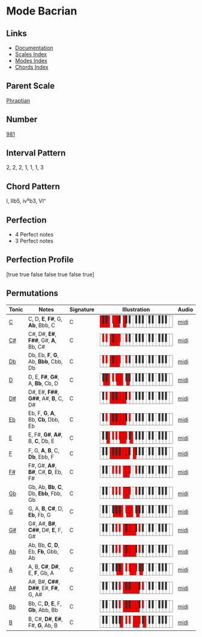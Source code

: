 # Mode Bacrian

## Links

- [Documentation](README.md)
- [Scales Index](Scales.md)
- [Modes Index](Modes.md)
- [Chords Index](Chords.md)

## Parent Scale

[Phraptian](ScalePhraptian.md)

## Number

[981](https://ianring.com/musictheory/scales/981)

## Interval Pattern

2, 2, 2, 1, 1, 1, 3

## Chord Pattern

I, IIb5, iv⁰b3, VI⁺

## Perfection

- 4 Perfect notes
- 3 Perfect notes

## Perfection Profile

[true true false false true false true]

## Permutations

| Tonic | Notes | Signature | Illustration | Audio |
|-------|-------|-----------|--------------|-------|
| [C](ModeCNaturalBacrian.md) | C, D, **E**, **F#**, G, **Ab**, Bbb, C | C | ![CNaturalBacrian](ModeCNaturalBacrian.png) | [midi](https://github.com/edipermadi/music/blob/main/docs/ModeCNaturalBacrian.mid?raw=true) |
| [C#](ModeCSharpBacrian.md) | C#, D#, **E#**, **F##**, G#, **A**, Bb, C# | C | ![CSharpBacrian](ModeCSharpBacrian.png) | [midi](https://github.com/edipermadi/music/blob/main/docs/ModeCSharpBacrian.mid?raw=true) |
| [Db](ModeDFlatBacrian.md) | Db, Eb, **F**, **G**, Ab, **Bbb**, Cbb, Db | C | ![DFlatBacrian](ModeDFlatBacrian.png) | [midi](https://github.com/edipermadi/music/blob/main/docs/ModeDFlatBacrian.mid?raw=true) |
| [D](ModeDNaturalBacrian.md) | D, E, **F#**, **G#**, A, **Bb**, Cb, D | C | ![DNaturalBacrian](ModeDNaturalBacrian.png) | [midi](https://github.com/edipermadi/music/blob/main/docs/ModeDNaturalBacrian.mid?raw=true) |
| [D#](ModeDSharpBacrian.md) | D#, E#, **F##**, **G##**, A#, **B**, C, D# | C | ![DSharpBacrian](ModeDSharpBacrian.png) | [midi](https://github.com/edipermadi/music/blob/main/docs/ModeDSharpBacrian.mid?raw=true) |
| [Eb](ModeEFlatBacrian.md) | Eb, F, **G**, **A**, Bb, **Cb**, Dbb, Eb | C | ![EFlatBacrian](ModeEFlatBacrian.png) | [midi](https://github.com/edipermadi/music/blob/main/docs/ModeEFlatBacrian.mid?raw=true) |
| [E](ModeENaturalBacrian.md) | E, F#, **G#**, **A#**, B, **C**, Db, E | C | ![ENaturalBacrian](ModeENaturalBacrian.png) | [midi](https://github.com/edipermadi/music/blob/main/docs/ModeENaturalBacrian.mid?raw=true) |
| [F](ModeFNaturalBacrian.md) | F, G, **A**, **B**, C, **Db**, Ebb, F | C | ![FNaturalBacrian](ModeFNaturalBacrian.png) | [midi](https://github.com/edipermadi/music/blob/main/docs/ModeFNaturalBacrian.mid?raw=true) |
| [F#](ModeFSharpBacrian.md) | F#, G#, **A#**, **B#**, C#, **D**, Eb, F# | C | ![FSharpBacrian](ModeFSharpBacrian.png) | [midi](https://github.com/edipermadi/music/blob/main/docs/ModeFSharpBacrian.mid?raw=true) |
| [Gb](ModeGFlatBacrian.md) | Gb, Ab, **Bb**, **C**, Db, **Ebb**, Fbb, Gb | C | ![GFlatBacrian](ModeGFlatBacrian.png) | [midi](https://github.com/edipermadi/music/blob/main/docs/ModeGFlatBacrian.mid?raw=true) |
| [G](ModeGNaturalBacrian.md) | G, A, **B**, **C#**, D, **Eb**, Fb, G | C | ![GNaturalBacrian](ModeGNaturalBacrian.png) | [midi](https://github.com/edipermadi/music/blob/main/docs/ModeGNaturalBacrian.mid?raw=true) |
| [G#](ModeGSharpBacrian.md) | G#, A#, **B#**, **C##**, D#, **E**, F, G# | C | ![GSharpBacrian](ModeGSharpBacrian.png) | [midi](https://github.com/edipermadi/music/blob/main/docs/ModeGSharpBacrian.mid?raw=true) |
| [Ab](ModeAFlatBacrian.md) | Ab, Bb, **C**, **D**, Eb, **Fb**, Gbb, Ab | C | ![AFlatBacrian](ModeAFlatBacrian.png) | [midi](https://github.com/edipermadi/music/blob/main/docs/ModeAFlatBacrian.mid?raw=true) |
| [A](ModeANaturalBacrian.md) | A, B, **C#**, **D#**, E, **F**, Gb, A | C | ![ANaturalBacrian](ModeANaturalBacrian.png) | [midi](https://github.com/edipermadi/music/blob/main/docs/ModeANaturalBacrian.mid?raw=true) |
| [A#](ModeASharpBacrian.md) | A#, B#, **C##**, **D##**, E#, **F#**, G, A# | C | ![ASharpBacrian](ModeASharpBacrian.png) | [midi](https://github.com/edipermadi/music/blob/main/docs/ModeASharpBacrian.mid?raw=true) |
| [Bb](ModeBFlatBacrian.md) | Bb, C, **D**, **E**, F, **Gb**, Abb, Bb | C | ![BFlatBacrian](ModeBFlatBacrian.png) | [midi](https://github.com/edipermadi/music/blob/main/docs/ModeBFlatBacrian.mid?raw=true) |
| [B](ModeBNaturalBacrian.md) | B, C#, **D#**, **E#**, F#, **G**, Ab, B | C | ![BNaturalBacrian](ModeBNaturalBacrian.png) | [midi](https://github.com/edipermadi/music/blob/main/docs/ModeBNaturalBacrian.mid?raw=true) |
